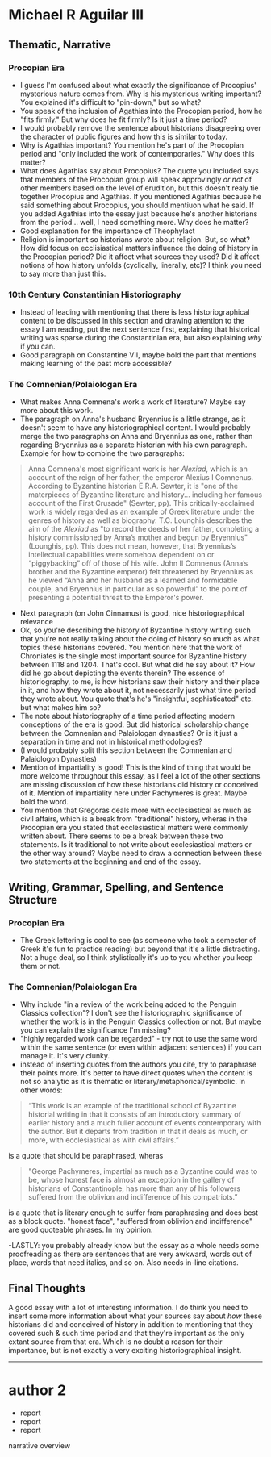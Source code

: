 # Michael R Aguilar III

## Thematic, Narrative

### Procopian Era

- I guess I'm confused about what exactly the significance of Procopius' mysterious nature comes from. Why is his mysterious writing important? You explained it's difficult to "pin-down," but so what?
- You speak of the inclusion of Agathias into the Procopian period, how he "fits firmly." But why does he fit firmly? Is it just a time period?
- I would probably remove the sentence about historians disagreeing over the character of public figures and how this is similar to today.
- Why is Agathias important? You mention he's part of the Procopian period and "only included the work of contemporaries." Why does this matter?
- What does Agathias say about Procopius? The quote you included says that members of the Procopian group will speak approvingly *or not* of other members based on the level of erudition, but this doesn't realy tie together Procopius and Agathias. If you mentioned Agathias because he said something about Procopius, you should mentiuon what he said. If you added Agathias into the essay just because he's another historians from the period... well, I need something more. Why does he matter?
- Good explanation for the importance of Theophylact
- Religion is important so historians wrote about religion. But, so what? How did focus on ecclisiastical matters influence the doing of history in the Procopian period? Did it affect what sources they used? Did it affect notions of how history unfolds (cyclically, linerally, etc)? I think you need to say more than just this.

### 10th Century Constantinian Historiography

- Instead of leading with mentioning that there is less historiographical content to be discussed in this section and drawing attention to the essay I am reading, put the next sentence first, explaining that historical writing was sparse during the Constantinian era, but also explaining *why* if you can.
- Good paragraph on Constantine VII, maybe bold the part that mentions making learning of the past more accessible? 

### The Comnenian/Polaiologan Era

- What makes Anna Comnena's work a work of literature? Maybe say more about this work.
- The paragraph on Anna's husband Bryennius is a little strange, as it doesn't seem to have any historiographical content. I would probably merge the two paragraphs on Anna and Bryennius as one, rather than regarding Bryennius as a separate historian with his own paragraph. Example for how to combine the two paragraphs:

> Anna Comnena's most significant work is her *Alexiad*, which is an account of the reign of her father, the emperor Alexius I Comnenus. According to Byzantine historian E.R.A. Sewter, it is "one of the materpieces of Byzantine literature and history...  including her famous account of the First Crusade" (Sewter, pp). This critically-acclaimed work is widely regarded as an example of Greek literature under the genres of history as well as biography. T.C. Lounghis describes the aim of the  *Alexiad* as "to record the deeds of her father, completing a history commissioned by Anna’s mother and begun by Bryennius" (Lounghis, pp). This does not mean, however, that Bryennius’s intellectual capabilities were somehow dependent on or “piggybacking” off of those of his wife. John II Comnenus (Anna’s brother and the Byzantine emperor) felt threatened by Bryennius as he viewed “Anna and her husband as a learned and formidable couple, and Bryennius in particular as so powerful” to the point of presenting a potential threat to the Emperor's power.

- Next paragraph (on John Cinnamus) is good, nice historiographical relevance
- Ok, so you're describing the history of Byzantine history writing such that you're not really talking about the doing of history so much as what topics these historians covered. You mention here that the work of Chroniates is the single most important source for Byzantine history between 1118 and 1204. That's cool. But what did he say about it? How did he go about depicting the events therein? The essence of historiography, to me, is how historians saw their history and their place in it, and how they wrote about it, not necessarily just what time period they wrote about. You quote that's he's "insightful, sophisticated" etc. but what makes him so?
- The note about historiography of a time period affecting modern conceptions of the era is good. But did historical scholarship change between the Comnenian and Palaiologan dynasties? Or is it just a separation in time and not in historical methodologies?
- (I would probably split this section between the Comnenian and Palaiologon Dynasties)
- Mention of impartiality is good! This is the kind of thing that would be more welcome throughout this essay, as I feel a lot of the other sections are missing discussion of how these historians did history or conceived of it. Mention of impartiality here under Pachymeres is great. Maybe bold the word.
- You mention that Gregoras deals more with ecclesiastical as much as civil affairs, which is a break from "traditional" history, wheras in the Procopian era you stated that ecclesiastical matters were commonly written about. There seems to be a break between these two statements. Is it traditional to not write about ecclesiastical matters or the other way around? Maybe need to draw a connection between these two statements at the beginning and end of the essay.


## Writing, Grammar, Spelling, and Sentence Structure

### Procopian Era
- The Greek lettering is cool to see (as someone who took a semester of Greek it's fun to practice reading) but beyond that it's a little distracting. Not a huge deal, so I think stylistically it's up to you whether you keep them or not.

### The Comnenian/Polaiologan Era
- Why include "in a review of the work being added to the Penguin Classics collection"? I don't see the historiographic significance of whether the work is in the Penguin Classics collection or not. But maybe you can explain the significance I'm missing?
- "highly regarded work can be regarded" - try not to use the same word within the same sentence (or even within adjacent sentences) if you can manage it. It's very clunky.
- instead of inserting quotes from the authors you cite, try to paraphrase their points more. It's better to have direct quotes when the content is not so analytic as it is thematic or literary/metaphorical/symbolic. In other words:

> “This work is an example of the traditional school of Byzantine historial writing in that it consists of an introductory summary of earlier history and a much fuller account of events contemporary with the author. But it departs from tradition in that it deals as much, or more, with ecclesiastical as with civil affairs.”

is a quote that should be paraphrased, wheras

> "George Pachymeres, impartial as much as a Byzantine could was to be, whose honest face is almost an exception in the gallery of historians of Constantinople, has more than any of his followers suffered from the oblivion and indifference of his compatriots.”

is a quote that is literary enough to suffer from paraphrasing and does best as a block quote. "honest face", "suffered from oblivion and indifference" are good quoteable phrases. In my opinion.

-LASTLY: you probably already know but the essay as a whole needs some proofreading as there are sentences that are very awkward, words out of place, words that need italics, and so on. Also needs in-line citations.


## Final Thoughts

A good essay with a lot of interesting information. I do think you need to insert some more information about what your sources say about *how* these historians did and conceived of history in addition to mentioning that they covered such & such time period and that they're important as the only extant source from that era. Which is no doubt a reason for their importance, but is not exactly a very exciting historiographical insight.

---


# author 2

- report
- report
- report

narrative overview

